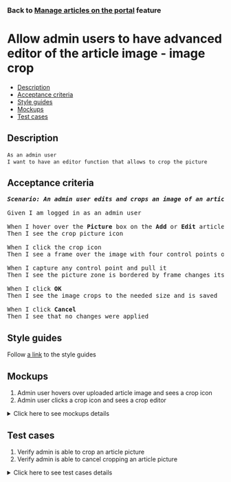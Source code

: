 ### Back to [Manage articles on the portal](../../) feature

# Allow admin users to have advanced editor of the article image - image crop

- [Description](#description)
- [Acceptance criteria](#acceptance-criteria)
- [Style guides](#style-guides)
- [Mockups](#mockups)
- [Test cases](#test-cases)

## Description

    As an admin user
    I want to have an editor function that allows to crop the picture

## Acceptance criteria

<pre>
<b><i>Scenario: An admin user edits and crops an image of an article</i></b>

Given I am logged in as an admin user

When I hover over the <b>Picture</b> box on the <b>Add</b> or <b>Edit</b> article page
Then I see the crop picture icon

When I click the crop icon
Then I see a frame over the image with four control points on each corner of the frame to edit the size in two dimensions. The image outside this frame is covered with a half-transparent overlay

When I capture any control point and pull it
Then I see the picture zone is bordered by frame changes its size

When I click <b>OK</b>
Then I see the image crops to the needed size and is saved

When I click <b>Cancel</b>
Then I see that no changes were applied
</pre>

## Style guides

Follow [a link](https://www.figma.com/proto/0zkkf5WC77OSpvyD6YXpFE/Style-guides?page-id=0%3A1&node-id=19%3A5368&viewport=266%2C48%2C0.54&scaling=min-zoom&starting-point-node-id=19%3A5368) to the style guides

## Mockups

1. Admin user hovers over uploaded article image and sees a crop icon
2. Admin user clicks a crop icon and sees a crop editor

<details>
  <summary>Click here to see mockups details</summary>

**1. Admin user hovers over uploaded article image and sees a crop icon:**

![Admin user hovers over uploaded article image and sees a crop icon](/sports_hub_portal/desktop_application_features/manage_articles/images/article_image_hover_editor.png)

**2. Admin user clicks a crop icon and sees a crop editor:**

![Admin user clicks a crop icon and sees a crop editor](/sports_hub_portal/desktop_application_features/manage_articles/images/article_image_crop_editor.png)

</details>

## Test cases

1. Verify admin is able to crop an article picture
2. Verify admin is able to cancel cropping an article picture

<details>
  <summary>Click here to see test cases details</summary>

### **#1. Verify admin is able to crop an article picture**

|Preconditions|Steps|Expected result
--------------|-----|----------
|- Log in with admin account</br>- Go to the category configuration page|1) Click <b>+Add Article</b></br>2) Upload some picture</br>3) In the <b>Picture</b> section, click the crop icon</br>4) Capture any control point and pull it</br>5) Click <b>OK</b>|5) The crop editor disappears and the picture is cropped to the proper size and saved|

### **#2. Verify admin is able to cancel cropping an article picture**

|Preconditions|Steps|Expected result
--------------|-----|----------
|- Log in with admin account</br>- Go to the category configuration page|1) Click <b>+Add Article</b></br>2) Upload some picture</br>3) In the <b>Picture</b> section, click the crop icon</br>4) Capture any control point and pull it</br>5) Click <b>Cancel</b>|5) The crop editor disappears and no changes are applied to the image|
</details>
